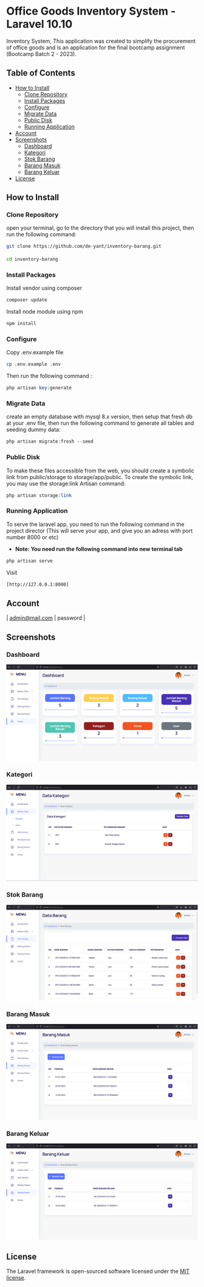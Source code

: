 # Office Goods Inventory System - Laravel 10.10

Inventory System, This application was created to simplify the procurement of office goods and is an application for the final bootcamp assignment (Bootcamp Batch 2 - 2023).

## Table of Contents

- [How to Install](#how-to-install)
  - [Clone Repository](#clone-repository)
  - [Install Packages](#install-packages)
  - [Configure](#configure)
  - [Migrate Data](#migrate-data)
  - [Public Disk](#public-disk)
  - [Running Application](#running-application)
- [Account](#account)
- [Screenshots](#screenshots)
  - [Dashboard](#dashboard)
  - [Kategori](#kategori)
  - [Stok Barang](#stok-barang)
  - [Barang Masuk](#barang-masuk)
  - [Barang Keluar](#barang-keluar)
- [License](#license)

## How to Install

### Clone Repository
open your terminal, go to the directory that you will install this project, then run the following command:

```bash
git clone https://github.com/de-yant/inventory-barang.git

cd inventory-barang 
```

### Install Packages
Install vendor using composer

```bash
composer update
```

Install node module using npm

```bash
npm install
```

### Configure
Copy .env.example file

```bash
cp .env.example .env
```

Then run the following command :

```php
php artisan key:generate
```

### Migrate Data
create an empty database with mysql 8.x version, then setup that fresh db at your .env file, then run the following command to generate all tables and seeding dummy data:

```php
php artisan migrate:fresh --seed
```
### Public Disk
To make these files accessible from the web, you should create a symbolic link from public/storage to storage/app/public.
To create the symbolic link, you may use the storage:link Artisan command:

```php
php artisan storage:link
```

### Running Application
To serve the laravel app, you need to run the following command in the project director (This will serve your app, and give you an adress with port number 8000 or etc)
- **Note: You need run the following command into new terminal tab**

```php
php artisan serve
```

Visit
```bash 
[http://127.0.0.1:8000]
```

## Account
  | admin@mail.com   | password |

## Screenshots

### Dashboard

![Dashboard](https://github.com/de-yant/inventory-barang/blob/main/public/assets/preview/dashboard.png?raw=true)

### Kategori

![Kategori](https://github.com/de-yant/inventory-barang/blob/main/public/assets/preview/kategori-brg.png?raw=true)

### Stok Barang

![Stok Barang](https://github.com/de-yant/inventory-barang/blob/main/public/assets/preview/stok-brg.png?raw=true)

### Barang Masuk

![Barang Masuk](https://github.com/de-yant/inventory-barang/blob/main/public/assets/preview/bm.png?raw=true)


### Barang Keluar

![Barang Keluar](https://github.com/de-yant/inventory-barang/blob/main/public/assets/preview/bk.png?raw=true)

## License

The Laravel framework is open-sourced software licensed under the [MIT license](https://opensource.org/licenses/MIT).
